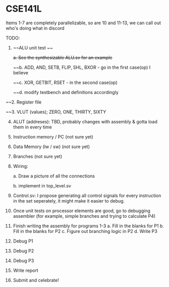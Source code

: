 # CSE141L

Items 1-7 are completely parallelizable, so are 10 and 11-13, we can call out who's doing what in discord 

TODO: 

1. ~~ALU unit test ~~

   ~~a. See the synthesizable ALU.sv for an example~~
   
   ~~b. ADD, AND, SETB, FLIP, SHL, BXOR - go in the first case(op) I believe

   ~~c. XOR, GETBIT, RSET - in the second case(op) 

   ~~d. modify testbench and definitions accordingly

~~2. Register file

~~3. VLUT (values); ZERO, ONE, THIRTY, SIXTY

4. ALUT (addreses): TBD, probably changes with assembly & gotta load them in every time

5. Instruction memory / PC (not sure yet) 

6. Data Memory (lw / sw) (not sure yet)

7. Branches (not sure yet) 

8. Wiring: 

     a. Draw a picture of all the connections 
     
     b. implement in top_level.sv

9.  Control.sv: I propose generating all control signals for every instruction in the set seperately, it might make it easier to debug. 
10. Once unit tests on processor elements are good, go to debugging assembler (for example, simple branches and trying to calculate P4) 
11. Finish writing the assembly for programs 1-3 
    a. Fill in the blanks for P1
    b. Fill in the blanks for P2 
    c. Figure out branching logic in P2 
    d. Write P3
11. Debug P1 
12. Debug P2 
13. Debug P3 
14. Write report
15. Submit and celebrate! 
